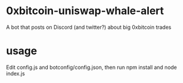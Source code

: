 # 0xbitcoin-uniswap-whale-alert
A bot that posts on Discord (and twitter?) about big 0xbitcoin trades

# usage
Edit config.js and botconfig/config.json, then run npm install and node index.js
